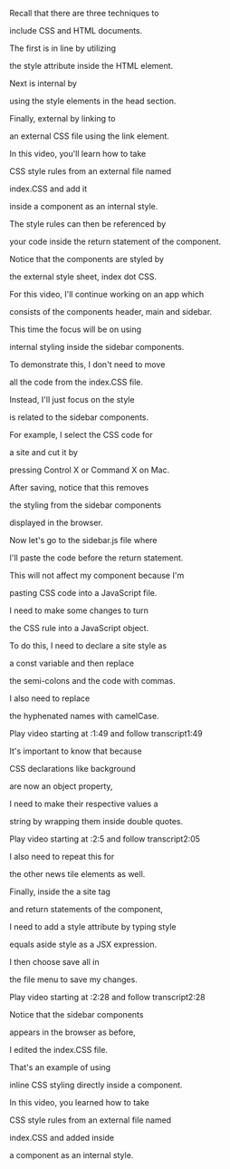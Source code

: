 Recall that there are three techniques to 

include CSS and HTML documents. 

The first is in line by utilizing 

the style attribute inside the HTML element. 

Next is internal by 

using the style elements in the head section. 

Finally, external by linking to 

an external CSS file using the link element. 

In this video, you'll learn how to take 

CSS style rules from an external file named 

index.CSS and add it 

inside a component as an internal style. 

The style rules can then be referenced by 

your code inside the return statement of the component. 

Notice that the components are styled by 

the external style sheet, index dot CSS. 

For this video, I'll continue working on an app which 

consists of the components header, main and sidebar. 

This time the focus will be on using 

internal styling inside the sidebar components. 

To demonstrate this, I don't need to move 

all the code from the index.CSS file. 

Instead, I'll just focus on the style 

is related to the sidebar components. 

For example, I select the CSS code for 

a site and cut it by 

pressing Control X or Command X on Mac. 

After saving, notice that this removes 

the styling from the sidebar components 

displayed in the browser. 

Now let's go to the sidebar.js file where 

I'll paste the code before the return statement. 

This will not affect my component because I'm 

pasting CSS code into a JavaScript file. 

I need to make some changes to turn 

the CSS rule into a JavaScript object. 

To do this, I need to declare a site style as 

a const variable and then replace 

the semi-colons and the code with commas. 

I also need to replace 

the hyphenated names with camelCase.

Play video starting at :1:49 and follow transcript1:49

It's important to know that because 

CSS declarations like background 

are now an object property, 

I need to make their respective values a 

string by wrapping them inside double quotes.

Play video starting at :2:5 and follow transcript2:05

I also need to repeat this for 

the other news tile elements as well. 

Finally, inside the a site tag 

and return statements of the component, 

I need to add a style attribute by typing style 

equals aside style as a JSX expression. 

I then choose save all in 

the file menu to save my changes.

Play video starting at :2:28 and follow transcript2:28

Notice that the sidebar components 

appears in the browser as before, 

I edited the index.CSS file. 

That's an example of using 

inline CSS styling directly inside a component. 

In this video, you learned how to take 

CSS style rules from an external file named 

index.CSS and added inside 

a component as an internal style.